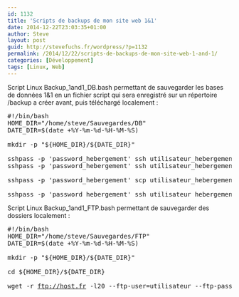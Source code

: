 ```yaml
---
id: 1132
title: 'Scripts de backups de mon site web 1&1'
date: 2014-12-22T23:03:35+01:00
author: Steve
layout: post
guid: http://stevefuchs.fr/wordpress/?p=1132
permalink: /2014/12/22/scripts-de-backups-de-mon-site-web-1-and-1/
categories: [Développement]
tags: [Linux, Web]
---
```

Script Linux Backup\_1and1\_DB.bash permettant de sauvegarder les bases de données 1&1 en un fichier script qui sera enregistré sur un répertoire /backup a créer avant, puis téléchargé localement :

<pre>#!/bin/bash
HOME_DIR="/home/steve/Sauvegardes/DB"
DATE_DIR=$(date +%Y-%m-%d-%H-%M-%S)

mkdir -p "${HOME_DIR}/${DATE_DIR}"

sshpass -p 'password_hebergement' ssh utilisateur_hebergement@host.onlinehome.fr 'mysqldump -h host_db.db.1and1.com -u utilisateur_db -p nom_base --password=mot_de_passe_db &gt;backup/nom_db.sql'
sshpass -p 'password_hebergement' ssh utilisateur_hebergement@host.onlinehome.fr 'mysqldump -h host_db.db.1and1.com -u utilisateur_db -p nom_base --password=mot_de_passe_db &gt;backup/nom_db.sql'

sshpass -p 'password_hebergement' scp utilisateur_hebergement@host.onlinehome.fr:backup/*.sql ${HOME_DIR}/${DATE_DIR}

sshpass -p 'password_hebergement' ssh utilisateur_hebergement@host.onlinehome.fr 'rm backup/*.sql'
</pre>

Script Linux Backup\_1and1\_FTP.bash permettant de sauvegarder des dossiers localement :

<pre>#!/bin/bash
HOME_DIR="/home/steve/Sauvegardes/FTP"
DATE_DIR=$(date +%Y-%m-%d-%H-%M-%S)

mkdir -p "${HOME_DIR}/${DATE_DIR}"

cd ${HOME_DIR}/${DATE_DIR}

wget -r <a class="external free" href="ftp://host.fr/" rel="nofollow">ftp://host.fr</a> -l20 --ftp-user=utilisateur --ftp-password=password --exclude-directories=dont_backup,dont_backup2
</pre>

&nbsp;